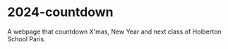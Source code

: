 # 2024-countdown
A webpage that countdown X'mas, New Year and next class of Holberton School Paris.
